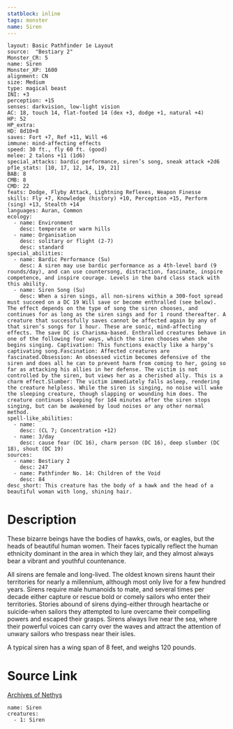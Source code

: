 ```yaml
---
statblock: inline
tags: monster
name: Siren
---
```

```statblock
layout: Basic Pathfinder 1e Layout
source:  "Bestiary 2"
Monster_CR: 5
name: Siren
Monster_XP: 1600
alignment: CN
size: Medium
type: magical beast
INI: +3
perception: +15
senses: darkvision, low-light vision
AC: 18, touch 14, flat-footed 14 (dex +3, dodge +1, natural +4)
HP: 52
HP_extra: 
HD: 8d10+8
saves: Fort +7, Ref +11, Will +6
immune: mind-affecting effects
speed: 30 ft., fly 60 ft. (good)
melee: 2 talons +11 (1d6)
special_attacks: bardic performance, siren’s song, sneak attack +2d6
pf1e_stats: [10, 17, 12, 14, 19, 21]
BAB: 8
CMB: 8
CMD: 22
feats: Dodge, Flyby Attack, Lightning Reflexes, Weapon Finesse
skills: Fly +7, Knowledge (history) +10, Perception +15, Perform (sing) +13, Stealth +14
languages: Auran, Common
ecology:
  - name: Environment
    desc: temperate or warm hills
  - name: Organisation
    desc: solitary or flight (2-7)
    desc: standard
special_abilities:
  - name: Bardic Performance (Su)
    desc: A siren may use bardic performance as a 4th-level bard (9 rounds/day), and can use countersong, distraction, fascinate, inspire competence, and inspire courage. Levels in the bard class stack with this ability.
  - name: Siren Song (Su)
    desc: When a siren sings, all non-sirens within a 300-foot spread must succeed on a DC 19 Will save or become enthralled (see below). The effect depends on the type of song the siren chooses, and continues for as long as the siren sings and for 1 round thereafter. A creature that successfully saves cannot be affected again by any of that siren’s songs for 1 hour. These are sonic, mind-affecting effects. The save DC is Charisma-based. Enthralled creatures behave in one of the following four ways, which the siren chooses when she begins singing. Captivation: This functions exactly like a harpy’s captivating song.Fascination: Affected creatures are fascinated.Obsession: An obsessed victim becomes defensive of the siren and does all he can to prevent harm from coming to her, going so far as attacking his allies in her defense. The victim is not controlled by the siren, but views her as a cherished ally. This is a charm effect.Slumber: The victim immediately falls asleep, rendering the creature helpless. While the siren is singing, no noise will wake the sleeping creature, though slapping or wounding him does. The creature continues sleeping for 1d4 minutes after the siren stops singing, but can be awakened by loud noises or any other normal method.
spell-like_abilities:
  - name:
    desc: (CL 7; Concentration +12)
  - name: 3/day
    desc: cause fear (DC 16), charm person (DC 16), deep slumber (DC 18), shout (DC 19)
sources:
  - name: Bestiary 2
    desc: 247
  - name: Pathfinder No. 14: Children of the Void
    desc: 84
desc_short: This creature has the body of a hawk and the head of a beautiful woman with long, shining hair.
```
# Description
These bizarre beings have the bodies of hawks, owls, or eagles, but the heads of beautiful human women. Their faces typically reflect the human ethnicity dominant in the area in which they lair, and they almost always bear a vibrant and youthful countenance.

All sirens are female and long-lived. The oldest known sirens haunt their territories for nearly a millennium, although most only live for a few hundred years. Sirens require male humanoids to mate, and several times per decade either capture or rescue bold or comely sailors who enter their territories. Stories abound of sirens dying-either through heartache or suicide-when sailors they attempted to lure overcame their compelling powers and escaped their grasps. Sirens always live near the sea, where their powerful voices can carry over the waves and attract the attention of unwary sailors who trespass near their isles.

A typical siren has a wing span of 8 feet, and weighs 120 pounds.
# Source Link
[Archives of Nethys](https://aonprd.com/MonsterDisplay.aspx?ItemName=Siren)
```encounter-table
name: Siren
creatures:
  - 1: Siren
```
